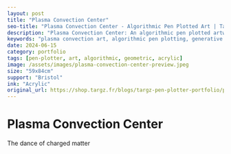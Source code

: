 ```yaml
---
layout: post
title: "Plasma Convection Center"
seo-title: "Plasma Convection Center - Algorithmic Pen Plotted Art | Targz"
description: "Plasma Convection Center: An algorithmic pen plotted artwork exploring charged matter dynamics through geometric patterns. 59x84cm acrylic on Bristol paper."
keywords: "plasma convection art, algorithmic pen plotting, generative geometric art, acrylic pen plot, bristol paper artwork, mathematical visualization"
date: 2024-06-15
category: portfolio
tags: [pen-plotter, art, algorithmic, geometric, acrylic]
image: /assets/images/plasma-convection-center-preview.jpeg
size: "59x84cm"
support: "Bristol"
ink: "Acrylic"
original_url: https://shop.targz.fr/blogs/targz-pen-plotter-portfolio/plasma-convection-center
---
```


# Plasma Convection Center

The dance of charged matter

